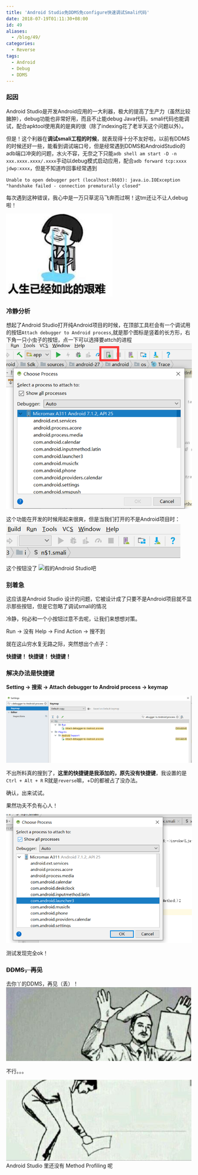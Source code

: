 ```yaml
---
title: 'Android Studio免DDMS免configure快速调试Smali代码'
date: 2018-07-19T01:11:30+08:00
id: 49
aliases:
  - /blog/49/
categories:
  - Reverse
tags:
  - Android
  - Debug
  - DDMS
---
```



### 起因

Android Studio是开发Android应用的一大利器，极大的提高了生产力（虽然比较臃肿），debug功能也非常好用，而且不止能debug Java代码，smali代码也能调试，配合apktool使用真的是爽的很（除了indexing花了老半天这个问题以外）。

但是！这个利器在**调试smali工程的时候**，就表现得十分不友好啦，以前有DDMS的时候还好一些，能看到调试端口号，但是经常遇到DDMS和AndroidStudio的adb端口冲突的问题，水火不容，无奈之下只能`adb shell am start -D -n xxx.xxxx.xxxx/.xxxx`手动以debug模式启动应用，配合`adb forward tcp:xxxx jdwp:xxxx`，但是不知道咋回事经常遇到
```
Unable to open debugger port (localhost:8603): java.io.IOException "handshake failed - connection prematurally closed"
```
每次遇到这种错误，我心中是一万只草泥马飞奔而过啊！这tm还让不让人debug啦！

![WTF!](/images/blog/49_0.png)

### 冷静分析

想起了Android Studio打开纯Android项目的时候，在顶部工具栏会有一个调试用的按钮`Attach debugger to Android process`,就是那个图标是竖着的长方形，右下角一只小虫子的按钮，点一下可以选择要attch的进程
![Attach debugger to Android process](/images/blog/49_1.png)

这个功能在开发的时候用起来很爽，但是当我们打开的不是Android项目时：
![WTF!](/images/blog/49_2.png)

这个按钮没了
![假的Android Studio吧](/images/blog/49_3.png)

### 别着急

这应该是Android Studio 设计的问题，它被设计成了只要不是Android项目就不显示那些按钮，但是它忽略了调试smali的情况

冷静，何必和一个小按钮过意不去呢，让我们来想想对策。

Run -> 没有
Help -> Find Action -> 搜不到

就在这山穷水复无路之际，突然想出个点子：

**快捷键！**
**快捷键！**
**快捷键！**


### 解决办法是快捷键

**Setting -> 搜索 -> Attach debugger to Android process -> keymap**

![真·Attach debugger to Android process](/images/blog/49_4.png)

不出所料真的搜到了，**这里的快捷键是我添加的，原先没有快捷键**，我设置的是`Ctrl + Alt + R`
R就是`reverse`嘛，+D的都被占了没办法。

确认，出来试试。

果然功夫不负有心人！

![真·Choose Process](/images/blog/49_5.png)

测试发现完全ok！

### ~~DDMS，再见~~

去你丫的DDMS，再见（丢）！
![丢了](/images/blog/49_6.png)

不行。。。

![捡起](/images/blog/49_7.png)
Android Studio 里还没有 Method Profiling 呢
